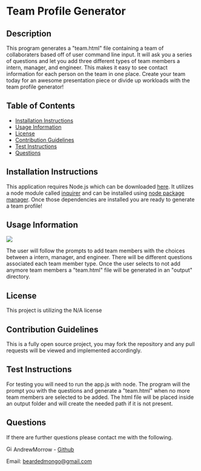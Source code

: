 # Team Profile Generator

## Description

This program generates a "team.html" file containing a team of collaboraters based off of user command line input. It will ask you a series of questions and let you add three different types of team members a intern, manager, and engineer. This makes it easy to see contact information for each person on the team in one place. Create your team today for an awesome presentation piece or divide up workloads with the team profile generator!

## Table of Contents

-   [Installation Instructions](#installation-instructions)
-   [Usage Information](#usage-information)
-   [License](#license)
-   [Contribution Guidelines](#contribution-guidelines)
-   [Test Instructions](#test-instructions)
-   [Questions](#questions)

## Installation Instructions

This application requires Node.js which can be downloaded <a href="https://nodejs.org/en/" target="_blank">here</a>. It utilizes a node module called <a href="https://www.npmjs.com/package/inquirer" target="_blank">inquirer</a> and can be installed using <a href="https://www.npmjs.com/" target="_blank">node package manager</a>. Once those dependencies are installed you are ready to generate a team profile!

## Usage Information

<img src = "https://img.shields.io/badge/license-None-blue">

The user will follow the prompts to add team members with the choices between a intern, manager, and engineer. There will be different questions associated each team member type. Once the user selects to not add anymore team members a "team.html" file will be generated in an "output" directory.

## License

This project is utilizing the N/A license

## Contribution Guidelines

This is a fully open source project, you may fork the repository and any pull requests will be viewed and implemented accordingly.

## Test Instructions

For testing you will need to run the app.js with node. The program will the prompt you with the questions and generate a "team.html" when no more team members are selected to be added. The html file will be placed inside an output folder and will create the needed path if it is not present.

## Questions

If there are further questions please contact me with the following.

<img src = "images/githubLogoCrop.png" alt= 'Github Logo' width="15px" height="15px"> AndrewMorrow - <a href="https://github.com/AndrewMorrow" target= "_blank">Github</a>

Email: beardedmongo@gmail.com
